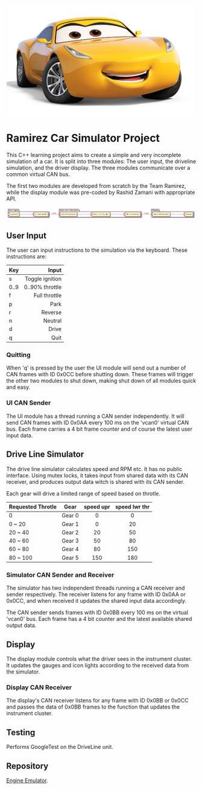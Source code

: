 ![Team Ramirez](./Doc/ramirez-banner-0.jpg)

# Ramirez Car Simulator Project

This C++ learning project aims to create a simple and very incomplete simulation of a car. It is split into three modules: The user input, the driveline simulation, and the driver display. The three modules communicate over a common virtual CAN bus.

The first two modules are developed from scratch by the Team Ramirez, while the display module was pre-coded by Rashid Zamani with appropriate API.

![Emulator](./Doc/Swdesign.png)

## User Input

The user can input instructions to the simulation via the keyboard. These instructions are:

Key | Input
:-- | --:
s | Toggle ignition
0..9 | 0..90% throttle
f | Full throttle
p | Park
r | Reverse
n | Neutral
d | Drive
q | Quit

### Quitting

When 'q' is pressed by the user the UI module will send out a number of CAN frames with ID 0x0CC before shutting down. These frames will trigger the other two modules to shut down, making shut down of all modules quick and easy.

### UI CAN Sender

The UI module has a thread running a CAN sender independently. It will send CAN frames with ID 0x0AA every 100 ms on the 'vcan0' virtual CAN bus. Each frame carries a 4 bit frame counter and of course the latest user input data.

## Drive Line Simulator

The drive line simulator calculates speed and RPM etc. It has no public interface. Using mutex locks, it takes input from shared data with its CAN receiver, and produces output data witch is shared with its CAN sender.

Each gear will drive a limited range of speed based on throtle.

Requested Throtle | Gear     | speed upr  | speed lwr thr |
| :---            | :---:    |    :----:  |         :---: |
|0                | Gear 0   | 0          | 0             |
|0 ~ 20           | Gear 1   | 0          | 20            |
|20 ~ 40           | Gear 2   | 20         | 50            |
|40 ~ 60           | Gear 3   | 50         | 80            |
|60 ~ 80           | Gear 4   | 80         | 150           |
|80 ~ 100           | Gear 5   | 150        | 180           |

### Simulator CAN Sender and Receiver

The simulator has two independent threads running a CAN receiver and sender respectively. The receiver listens for any frame with ID 0x0AA or 0x0CC, and when received it updates the shared input data accordingly.

The CAN sender sends frames with ID 0x0BB every 100 ms on the virtual 'vcan0' bus. Each frame has a 4 bit counter and the latest available shared output data.

## Display

The display module controls what the driver sees in the instrument cluster. It updates the gauges and icon lights according to the received data from the simulator.

### Display CAN Receiver

The display's CAN receiver listens for any frame with ID 0x0BB or 0x0CC and passes the data of 0x0BB frames to the function that updates the instrument cluster.

## Testing

Performs GoogleTest on the DriveLine unit.

## Repository

[Engine Emulator](https://github.com/muncausen/BootCampMidTermLab/tree/main/Emulator).
